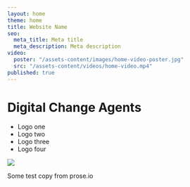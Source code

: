 ```yaml
---
layout: home
theme: home
title: Website Name
seo: 
  meta_title: Meta title
  meta_description: Meta description
video: 
  poster: "/assets-content/images/home-video-poster.jpg"
  src: "/assets-content/videos/home-video.mp4"
published: true
---
```



# Digital **Change** Agents

- Logo one
- Logo two
- Logo three
- Logo four

![]({{site.baseurl}}/assets-content/images/cow-fail.jpg)

Some test copy from prose.io
